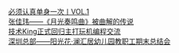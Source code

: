   
[必须认真单身一次丨VOL.1](http://www.dianyue.me/archives/400/50et3b6x1j4b56pk/)  
[张佳玮——《月光奏鸣曲》被曲解的传说](http://www.dianyue.me/archives/972/cadopa6ni5pbed48/)  
[技术King正式回归主打玩机编程交流](http://www.dianyue.me/archives/712/d0vbqdrjtut83lvm/)  
[深圳总部——阳光花·澜汇居幼儿园教职工期末总结会](http://www.dianyue.me/archives/250/2u8mbk1ztnu29s3j/)